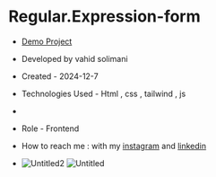 # Regular.Expression-form
- [Demo Project]()

- Developed by vahid solimani

- Created - 2024-12-7

- Technologies Used - Html , css , tailwind , js
- 
- Role - Frontend

- How to reach me : with my [instagram](https://instagram.com/vahidsolimani.dev) and [linkedin](https://www.linkedin.com/in/vahid-solimani-33403a333?utm_source=share&utm_campaign=share_via&utm_content=profile&utm_medium=android_app)

- ![Untitled2](https://github.com/user-attachments/assets/ce6b2a00-6833-46df-900f-7c72c0f023d0)
![Untitled](https://github.com/user-attachments/assets/e19058ea-b6cb-4f48-b86a-0ae384171555)
